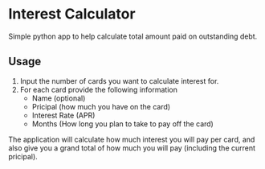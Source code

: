 # Interest Calculator

Simple python app to help calculate total amount paid on outstanding debt.

## Usage

1. Input the number of cards you want to calculate interest for. 
2. For each card provide the following information
	- Name (optional)
	- Pricipal (how much you have on the card)
	- Interest Rate (APR)
	- Months (How long you plan to take to pay off the card)

The application will calculate how much interest you will pay per card, and also give you a grand total of how much you will pay (including the current pricipal).
